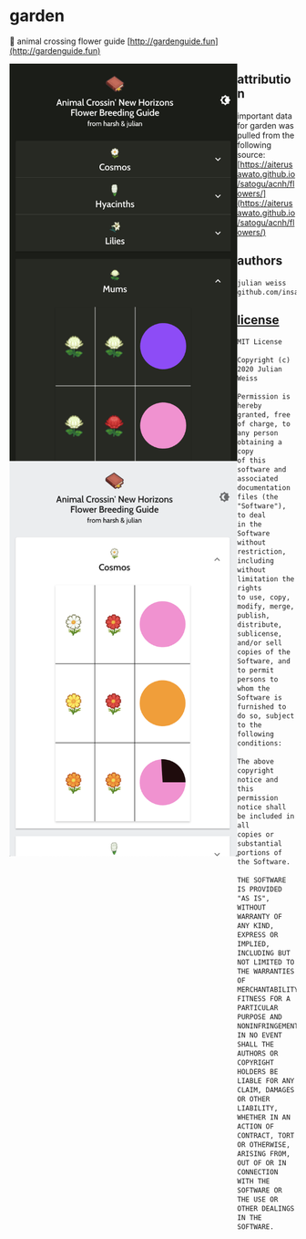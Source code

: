 
# garden

 💐 animal crossing flower guide [http://gardenguide.fun](http://gardenguide.fun)
 
<img src="Screen_Shot_2020-07-09_at_5.31.47_PM.png" width="400" align="left" />
<img src="Screen_Shot_2020-07-09_at_5.31.40_PM.png" width="400" align="left" />

## attribution
 
important data for garden was pulled from the following source: [https://aiterusawato.github.io/satogu/acnh/flowers/](https://aiterusawato.github.io/satogu/acnh/flowers/)
 
 ## authors
 
 ```
 julian weiss
 github.com/insanj
 ```
 
 ## [license](LICENSE)
  
 ```
 MIT License

Copyright (c) 2020 Julian Weiss

Permission is hereby granted, free of charge, to any person obtaining a copy
of this software and associated documentation files (the "Software"), to deal
in the Software without restriction, including without limitation the rights
to use, copy, modify, merge, publish, distribute, sublicense, and/or sell
copies of the Software, and to permit persons to whom the Software is
furnished to do so, subject to the following conditions:

The above copyright notice and this permission notice shall be included in all
copies or substantial portions of the Software.

THE SOFTWARE IS PROVIDED "AS IS", WITHOUT WARRANTY OF ANY KIND, EXPRESS OR
IMPLIED, INCLUDING BUT NOT LIMITED TO THE WARRANTIES OF MERCHANTABILITY,
FITNESS FOR A PARTICULAR PURPOSE AND NONINFRINGEMENT. IN NO EVENT SHALL THE
AUTHORS OR COPYRIGHT HOLDERS BE LIABLE FOR ANY CLAIM, DAMAGES OR OTHER
LIABILITY, WHETHER IN AN ACTION OF CONTRACT, TORT OR OTHERWISE, ARISING FROM,
OUT OF OR IN CONNECTION WITH THE SOFTWARE OR THE USE OR OTHER DEALINGS IN THE
SOFTWARE.
```
